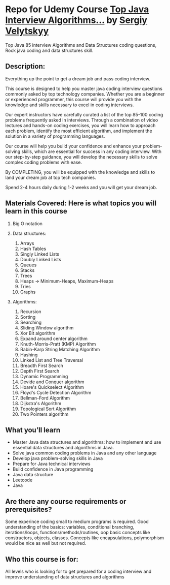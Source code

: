 # Repo for Udemy Course [Top Java Interview Algorithms...](https://www.udemy.com/course/draft/4998346/learn) by [Sergiy Velytskyy](https://github.com/svelytskyy)

Top Java 85 interview Algorithms and Data Structures coding questions, Rock java coding and data structures skill.

## Description:
Everything up the point to get a dream job and pass coding interview.

This course is designed to help you master java coding interview questions commonly asked by top technology companies. Whether you are a beginner or experienced programmer, this course will provide you with the knowledge and skills necessary to excel in coding interviews.

Our expert instructors have carefully curated a list of the top 85-100 coding problems frequently asked in interviews. Through a combination of video lectures and hands-on coding exercises, you will learn how to approach each problem, identify the most efficient algorithm, and implement the solution in a variety of programming languages.

Our course will help you build your confidence and enhance your problem-solving skills, which are essential for success in any coding interview. With our step-by-step guidance, you will develop the necessary skills to solve complex coding problems with ease.

By COMPLETING, you will be equipped with the knowledge and skills to land your dream job at top tech companies.

Spend 2-4 hours daily during 1-2 weeks and you will get your dream job.

## Materials Covered: Here is what topics you will learn in this course
1. Big O notation
2. Data structures:
   1. Arrays
   2. Hash Tables
   3. Singly Linked Lists
   4. Doubly Linked Lists
   5. Queues
   6. Stacks
   7. Trees
   8. Heaps -> Minimum-Heaps, Maximum-Heaps
   9. Tries
   10. Graphs

4. Algorithms:
   1. Recursion
   2. Sorting
   3. Searching
   4. Sliding Window algorithm
   5. Xor Bit algorithm
   6. Expand around center algorithm
   7. Knuth-Morris-Pratt (KMP) Algorithm
   8. Rabin-Karp String Matching Algorithm
   9. Hashing
   10. Linked List and Tree Traversal
   11. Breadth First Search
   12. Depth First Search
   13. Dynamic Programming
   14. Devide and Conquer algorithm
   15. Hoare's Quickselect Algorithm
   16. Floyd's  Cycle Detection Algorithm
   17. Bellman-Ford Algorithm
   18. Dijkstra's Algorithm
   19. Topological Sort Algorithm
   20. Two Pointers algorithm



## What you’ll learn
- Master Java data structures and algorithms: how to implement and use essential data structures and algorithms in Java.
- Solve java common coding problems in Java and any other language
- Develop java problem-solving skills in Java
- Prepare for Java technical interviews
- Build confidence in Java programming
- Java data structure
- Leetcode
- Java

## Are there any course requirements or prerequisites?
Some experince coding small to medium programs is required. Good understanding of the basics: variables, conditional branching, iterations/loops, functions/methods/routines, oop basic concepts like constructors, objects, classes. Concepts like encapsulations, polymorphism would be nice as well but not required.

## Who this course is for:
All levels who is looking for to get prepared for a coding interview and improve understanding of data structures and algorithms
